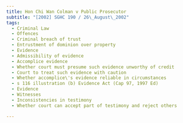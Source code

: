 ```yaml
---
title: Hon Chi Wan Colman v Public Prosecutor 
subtitle: "[2002] SGHC 190 / 26\_August\_2002"
tags:
  - Criminal Law
  - Offences
  - Criminal breach of trust
  - Entrustment of dominion over property
  - Evidence
  - Admissibility of evidence
  - Accomplice evidence
  - Whether court must presume such evidence unworthy of credit
  - Court to treat such evidence with caution
  - Whether accomplice\'s evidence reliable in circumstances
  - s 116 illustration (b) Evidence Act (Cap 97, 1997 Ed)
  - Evidence
  - Witnesses
  - Inconsistencies in testimony
  - Whether court can accept part of testimony and reject others

---
```


